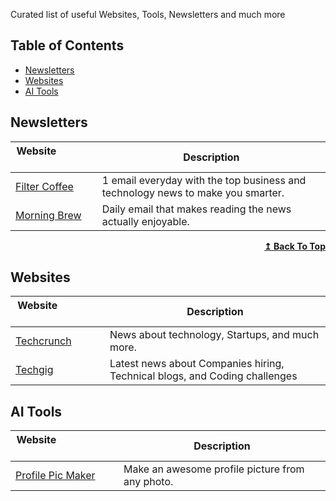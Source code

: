 Curated list of useful Websites, Tools, Newsletters and much more


## Table of Contents
- [Newsletters](#newsletters)
- [Websites](#websites)
- [AI Tools](#ai-tools)


## Newsletters

| Website&nbsp; &nbsp; &nbsp; &nbsp; &nbsp; &nbsp; &nbsp; &nbsp; &nbsp; &nbsp; &nbsp; &nbsp; &nbsp; &nbsp; | Description                                                        |
| -------------------------------------------------------------------------------------------------------- | ------------------------------------------------------------------ |
| [Filter Coffee](https://filtercoffee.substack.com/)                                                    | 1 email everyday with the top business and technology news to make you smarter.                                 |
| [Morning Brew](https://www.morningbrew.com/)                                                          | Daily email that makes reading the news actually enjoyable.          |


<div align="right">
    <b><a href="#table-of-contents">↥ Back To Top</a></b>
</div>

## Websites

| Website&nbsp; &nbsp; &nbsp; &nbsp; &nbsp; &nbsp; &nbsp; &nbsp; &nbsp; &nbsp; &nbsp; &nbsp; &nbsp; &nbsp; | Description |
| ----------------------- | ------------------ |
| [Techcrunch](https://techcrunch.com/)        | News about technology, Startups, and much more. |
| [Techgig](https://content.techgig.com/top-stories)        | Latest news about Companies hiring, Technical blogs, and Coding challenges   |


## AI Tools

| Website&nbsp; &nbsp; &nbsp; &nbsp; &nbsp; &nbsp; &nbsp; &nbsp; &nbsp; &nbsp; &nbsp; &nbsp; &nbsp; &nbsp; | Description |
| ----------------------- | ------------------ |
| [Profile Pic Maker](https://pfpmaker.com/)        | Make an awesome profile picture from any photo. |


